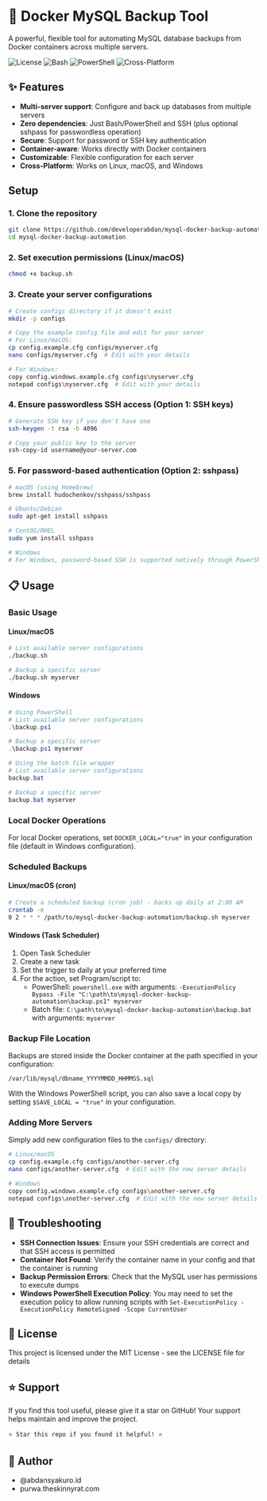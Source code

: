 # 🐳 Docker MySQL Backup Tool

A powerful, flexible tool for automating MySQL database backups from Docker containers across multiple servers.

![License](https://img.shields.io/badge/license-MIT-blue.svg)
![Bash](https://img.shields.io/badge/language-Bash-green.svg)
![PowerShell](https://img.shields.io/badge/language-PowerShell-blue.svg)
![Cross-Platform](https://img.shields.io/badge/platform-Linux%20|%20macOS%20|%20Windows-lightgrey.svg)

## ✨ Features

- **Multi-server support**: Configure and back up databases from multiple servers
- **Zero dependencies**: Just Bash/PowerShell and SSH (plus optional sshpass for passwordless operation)
- **Secure**: Support for password or SSH key authentication
- **Container-aware**: Works directly with Docker containers
- **Customizable**: Flexible configuration for each server
- **Cross-Platform**: Works on Linux, macOS, and Windows

## Setup

### 1. Clone the repository

```bash
git clone https://github.com/developerabdan/mysql-docker-backup-automation.git
cd mysql-docker-backup-automation
```

### 2. Set execution permissions (Linux/macOS)

```bash
chmod +x backup.sh
```

### 3. Create your server configurations

```bash
# Create configs directory if it doesn't exist
mkdir -p configs

# Copy the example config file and edit for your server
# For Linux/macOS:
cp config.example.cfg configs/myserver.cfg
nano configs/myserver.cfg  # Edit with your details

# For Windows:
copy config.windows.example.cfg configs\myserver.cfg
notepad configs\myserver.cfg  # Edit with your details
```

### 4. Ensure passwordless SSH access (Option 1: SSH keys)

```bash
# Generate SSH key if you don't have one
ssh-keygen -t rsa -b 4096

# Copy your public key to the server
ssh-copy-id username@your-server.com
```

### 5. For password-based authentication (Option 2: sshpass)

```bash
# macOS (using Homebrew)
brew install hudochenkov/sshpass/sshpass

# Ubuntu/Debian
sudo apt-get install sshpass

# CentOS/RHEL
sudo yum install sshpass

# Windows
# For Windows, password-based SSH is supported natively through PowerShell
```

## 📋 Usage

### Basic Usage

#### Linux/macOS

```bash
# List available server configurations
./backup.sh  

# Backup a specific server
./backup.sh myserver
```

#### Windows

```powershell
# Using PowerShell
# List available server configurations
.\backup.ps1

# Backup a specific server
.\backup.ps1 myserver

# Using the batch file wrapper
# List available server configurations
backup.bat

# Backup a specific server
backup.bat myserver
```

### Local Docker Operations

For local Docker operations, set `DOCKER_LOCAL="true"` in your configuration file (default in Windows configuration).

### Scheduled Backups

#### Linux/macOS (cron)

```bash
# Create a scheduled backup (cron job) - backs up daily at 2:00 AM
crontab -e
0 2 * * * /path/to/mysql-docker-backup-automation/backup.sh myserver
```

#### Windows (Task Scheduler)

1. Open Task Scheduler
2. Create a new task
3. Set the trigger to daily at your preferred time
4. For the action, set Program/script to:
   - PowerShell: `powershell.exe` with arguments: `-ExecutionPolicy Bypass -File "C:\path\to\mysql-docker-backup-automation\backup.ps1" myserver`
   - Batch file: `C:\path\to\mysql-docker-backup-automation\backup.bat` with arguments: `myserver`

### Backup File Location

Backups are stored inside the Docker container at the path specified in your configuration:

```
/var/lib/mysql/dbname_YYYYMMDD_HHMMSS.sql
```

With the Windows PowerShell script, you can also save a local copy by setting `$SAVE_LOCAL = "true"` in your configuration.

### Adding More Servers

Simply add new configuration files to the `configs/` directory:

```bash
# Linux/macOS
cp config.example.cfg configs/another-server.cfg
nano configs/another-server.cfg  # Edit with the new server details

# Windows
copy config.windows.example.cfg configs\another-server.cfg
notepad configs\another-server.cfg  # Edit with the new server details
```

## 🔧 Troubleshooting

- **SSH Connection Issues**: Ensure your SSH credentials are correct and that SSH access is permitted
- **Container Not Found**: Verify the container name in your config and that the container is running
- **Backup Permission Errors**: Check that the MySQL user has permissions to execute dumps
- **Windows PowerShell Execution Policy**: You may need to set the execution policy to allow running scripts with `Set-ExecutionPolicy -ExecutionPolicy RemoteSigned -Scope CurrentUser`

## 📃 License

This project is licensed under the MIT License - see the LICENSE file for details

## ⭐ Support

If you find this tool useful, please give it a star on GitHub! Your support helps maintain and improve the project.

```
⭐ Star this repo if you found it helpful! ⭐
```

## 👤 Author

- @abdansyakuro.id
- purwa.theskinnyrat.com

